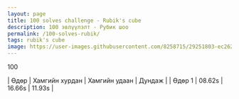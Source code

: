 ```yaml
---
layout: page
title: 100 solves challenge - Rubik's cube
description: 100 эвлүүлэлт - Рубик шоо
permalink: /100-solves-rubik/
tags: rubik's cube
image: https://user-images.githubusercontent.com/8258715/29251803-ec2624a0-8096-11e7-9d0b-ffeee54adeda.png
---
```


100

| Өдөр               | Хамгийн хурдан     | Хамгийн удаан    | Дундаж      |
| Өдөр 1             | 08.62s             | 16.66s           | 11.93s      |
